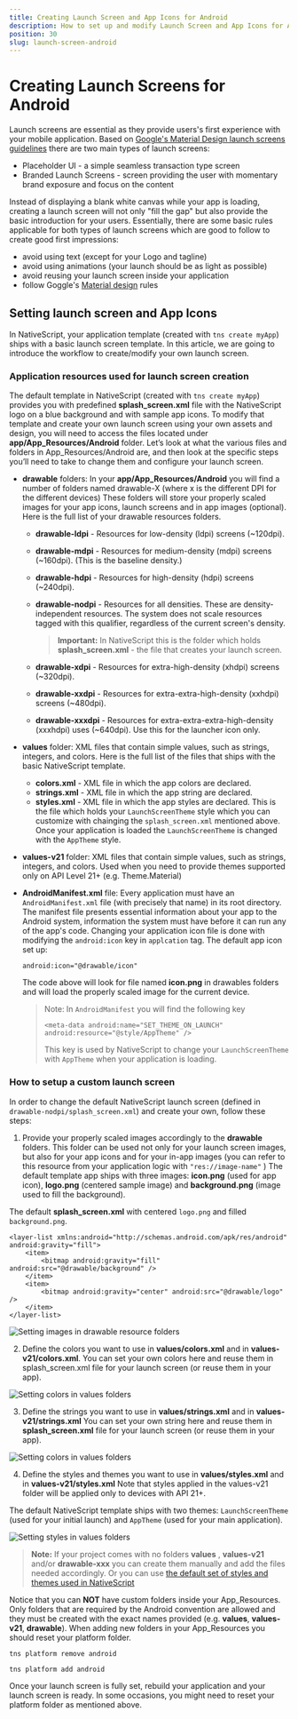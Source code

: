 ```yaml
---
title: Creating Launch Screen and App Icons for Android
description: How to set up and modify Launch Screen and App Icons for Android
position: 30
slug: launch-screen-android
---
```


# Creating Launch Screens for Android 

Launch screens are essential as they provide users's first experience with your mobile application.
Based on [Google's Material Design launch screens guidelines](https://material.google.com/patterns/launch-screens.html#launch-screens-branded-launch) there are two 
main types of launch screens:

- Placeholder UI - a simple seamless transaction type screen
- Branded Launch Screens - screen providing the user with momentary brand exposure and focus on the content

Instead of displaying a blank white canvas while your app is loading, 
creating a launch screen will not only "fill the gap" but also provide the basic introduction
for your users. Essentially, there are some basic rules applicable for both types of launch screens 
which are good to follow to create good first impressions:

- avoid using text (except for your Logo and tagline)
- avoid using animations (your launch should be as light as possible)
- avoid reusing your launch screen inside your application
- follow Goggle's [Material design](https://material.google.com) rules

## Setting launch screen and App Icons

In NativeScript, your application template (created with `tns create myApp`) ships with a basic launch screen template.
In this article, we are going to introduce the workflow to create/modify your own launch screen.

### Application resources used for launch screen creation

The default template in NativeScript (created with `tns create myApp`) provides you with predefined 
**splash_screen.xml** file with the NativeScript logo on a blue background and with sample app icons. 
To modify that template and create your own launch screen using your own assets and design, you will need to access
the files located under **app/App_Resources/Android** folder.
Let’s look at what the various files and folders in App_Resources/Android are, 
and then look at the specific steps you’ll need to take to change them and configure your launch screen.

* **drawable** folders: In your **app/App_Resources/Android** you will find a number of folders named drawable-X (where x is the different DPI for the different devices)
These folders will store your properly scaled images for your app icons, launch screens and in app images (optional).
Here is the full list of your drawable resources folders.

    * **drawable-ldpi** - Resources for low-density (ldpi) screens (~120dpi).
    * **drawable-mdpi** - Resources for medium-density (mdpi) screens (~160dpi). (This is the baseline density.)
    * **drawable-hdpi** - Resources for high-density (hdpi) screens (~240dpi).
    * **drawable-nodpi** - Resources for all densities. These are density-independent resources. The system does not scale resources tagged with this qualifier, regardless of the current screen's density.
        > **Important:** In NativeScript this is the folder which holds **splash_screen.xml**  - the file that creates your launch screen. 
    
    * **drawable-xdpi** - Resources for extra-high-density (xhdpi) screens (~320dpi).
    * **drawable-xxdpi** - Resources for extra-extra-high-density (xxhdpi) screens (~480dpi).
    * **drawable-xxxdpi** - Resources for extra-extra-extra-high-density (xxxhdpi) uses (~640dpi). Use this for the launcher icon only.

* **values** folder: XML files that contain simple values, such as strings, integers, and colors.
Here is the full list of the files that ships with the basic NativeScript template.  

    * **colors.xml** - XML file in which the app colors are declared.
    * **strings.xml** - XML file in which the app string are declared.
    * **styles.xml** - XML file in which the app styles are declared. 
    This is the file which holds your `LaunchScreenTheme` style 
    which you can customize with chainging the `splash_screen.xml` mentioned above.
    Once your application is loaded the `LaunchScreenTheme` is changed with the `AppTheme` style.

* **values-v21** folder: XML files that contain simple values, such as strings, integers, and colors.
Used when you need to provide themes supported only on API Level 21+ (e.g. Theme.Material)   

* **AndroidManifest.xml** file: Every application must have an `AndroidManifest.xml` file (with precisely that name) 
in its root directory. The manifest file presents essential information about your app to the Android system, 
information the system must have before it can run any of the app's code.
Changing your application icon file is done with modifying the `android:icon` key in `applcation` tag.
The default app icon set up:

    `android:icon="@drawable/icon"`

    The code above will look for file named __icon.png__ in drawables folders and will load the properly scaled image for the current device.

    > Note: In `AndroidManifest` you will find the following key 
    >
    >`<meta-data android:name="SET_THEME_ON_LAUNCH" android:resource="@style/AppTheme" />`
    >
    > This key is used by NativeScript to change your `LaunchScreenTheme` with `AppTheme` when your application is loading. 

### How to setup a custom launch screen

In order to change the default NativeScript launch screen (defined in `drawable-nodpi/splash_screen.xml`) and create your own, follow these steps:

1. Provide your properly scaled images accordingly to the **drawable** folders.
This folder can be used not only for your launch screen images, but also for your app icons and for your
in-app images (you can refer to this resource from your application logic with `"res://image-name"` )
The default template app ships with three images: **icon.png** (used for app icon), **logo.png** (centered sample image)
and **background.png** (image used to fill the background).

The default **splash_screen.xml** with centered `logo.png` and filled `background.png`.

```
<layer-list xmlns:android="http://schemas.android.com/apk/res/android" android:gravity="fill">
    <item>
        <bitmap android:gravity="fill" android:src="@drawable/background" />
    </item>
    <item>
        <bitmap android:gravity="center" android:src="@drawable/logo" />
    </item>
</layer-list>
```

![Setting images in drawable resource folders](../img/launch-screen/android/launch-android-005.png "Setting images in drawable resource folders")

2. Define the colors you want to use in **values/colors.xml** and in **values-v21/colors.xml**.
You can set your own colors here and reuse them in splash_screen.xml file for your launch screen (or reuse them in your app).

![Setting colors in values folders](../img/launch-screen/android/launch-android-002.png "Setting colors in values folders")

3. Define the strings you want to use in **values/strings.xml** and in **values-v21/strings.xml**
You can set your own string here and reuse them in **splash_screen.xml** file for your launch screen (or reuse them in your app).

![Setting colors in values folders](../img/launch-screen/android/launch-android-003.png "Setting colors in values folders")

4. Define the styles and themes you want to use in **values/styles.xml** and in **values-v21/styles.xml**
Note that styles applied in the values-v21 folder will be applied only to devices with API 21+.

The default NativeScript template ships with two themes: `LaunchScreenTheme` (used for your initial launch)
and `AppTheme` (used for your main application).

![Setting styles in values folders](../img/launch-screen/android/launch-android-004.png "Setting styles in values folders")

> **Note:** If your project comes with no folders **values** , **values-v21** and/or **drawable-xxx** you can create
them manually and add the files needed accordingly. Or you can use [the default set of styles and themes used in NativeScript](https://github.com/NativeScript/nativescript-marketplace-demo/tree/production/app/App_Resources/Android) 

Notice that you can **NOT** have custom folders inside your App_Resources.
Only folders that are required by the Android convention are allowed and they must be created with the exact names
provided (e.g. **values**, **values-v21**, **drawable**). When adding new folders in your App_Resources you should reset your
platform folder.

`tns platform remove android`

`tns platform add android`

Once your launch screen is fully set, rebuild your application and your launch screen is ready.
In some occasions, you might need to reset your platform folder as mentioned above.